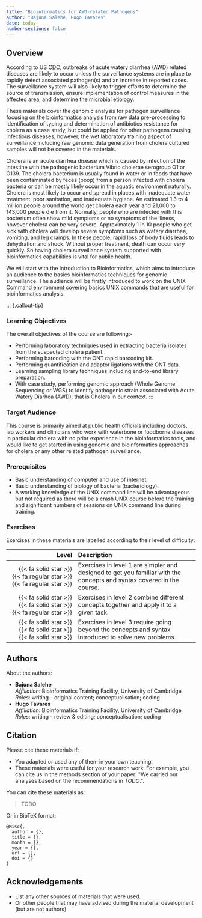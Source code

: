 ```yaml
---
title: "Bioinformatics for AWD-related Pathogens"
author: "Bajuna Salehe, Hugo Tavares"
date: today
number-sections: false
---
```


## Overview 

According to US [CDC](https://www.cdc.gov/), outbreaks of acute watery diarrhea (AWD) related diseases are likely to occur unless the surveillance systems are in place to rapidly detect associated pathogen(s) and an increase in reported cases. The surveillance system will also likely to trigger efforts to determine the source of transmission, ensure implementation of control measures in the affected area, and determine the microbial etiology.

These materials cover the genomic analysis for pathogen surveillance focusing on the bioinformatics analysis from raw data pre-processing to identification of typing and determination of antibiotics resistance for cholera as a case study, but could be applied for other pathogens causing infectious diseases, however, the wet laboratory training aspect of surveillance including raw genomic data generation from cholera cultured samples will not be covered in the materials. 

Cholera is an acute diarrhea disease which is caused by infection of the intestine with the pathogenic bacterium Vibrio cholerae serogroup O1 or O139. The cholera bacterium is usually found in water or in foods that have been contaminated by feces (poop) from a person infected with cholera bacteria or can be mostly likely occur in the aquatic environment naturally. Cholera is most likely to occur and spread in places with inadequate water treatment, poor sanitation, and inadequate hygiene. An estimated 1.3 to 4 million people around the world get cholera each year and 21,000 to 143,000 people die from it. Normally, people who are infected with this bacterium often show mild symptoms or no symptoms of the illness, however cholera can be very severe. Approximately 1 in 10 people who get sick with cholera will develop severe symptoms such as watery diarrhea, vomiting, and leg cramps. In these people, rapid loss of body fluids leads to dehydration and shock. Without proper treatment, death can occur very quickly. So having cholera surveillance system supported with bioinformatics capabilities is vital for public health.

We will start with the Introduction to Bioinformatics, which aims to introduce an audience to the basics bioinformatics techniques for genomic surveillance. The audience will be firstly introduced to work on the UNIX Command environment covering basics UNIX commands that are useful for bioinformatics analysis.

::: {.callout-tip}
### Learning Objectives

The overall objectives of the course are following:-

- Performing laboratory techniques used in extracting bacteria isolates from the suspected cholera patient.
- Performing barcoding with the ONT rapid barcoding kit.
- Performing quantification and adaptor ligations with the ONT data.
- Learning sampling library techniques including end-to-end library preparation.
- With case study, performing genomic approach (Whole Genome Sequencing or WGS) to identify pathogenic strain associated with Acute Watery Diarhea (AWD), that is Cholera in our context.
:::

### Target Audience

This course is primarily aimed at public health officials including doctors, lab workers and clinicians who work with waterbone or foodborne diseases in particular cholera with no prior experience in the bioinformatics tools, and would like to get started in using genomic and bioinformatics approaches for cholera or any other related pathogen surveillance.

### Prerequisites

- Basic understanding of computer and use of internet.
- Basic understanding of biology of bacteria (bacteriology).
- A working knowledge of the UNIX command line will be advantageous but not required as there will be a crash UNIX course before the training and significant numbers of sessions on UNIX command line during training.

<!-- Training Developer note: comment the following section out if you did not assign levels to your exercises -->
### Exercises

Exercises in these materials are labelled according to their level of difficulty:

| Level | Description |
| ----: | :---------- |
| {{< fa solid star >}} {{< fa regular star >}} {{< fa regular star >}} | Exercises in level 1 are simpler and designed to get you familiar with the concepts and syntax covered in the course. |
| {{< fa solid star >}} {{< fa solid star >}} {{< fa regular star >}} | Exercises in level 2 combine different concepts together and apply it to a given task. |
| {{< fa solid star >}} {{< fa solid star >}} {{< fa solid star >}} | Exercises in level 3 require going beyond the concepts and syntax introduced to solve new problems. |


## Authors
<!-- 
The listing below shows an example of how you can give more details about yourself.
These examples include icons with links to GitHub and Orcid. 
-->

About the authors:

- **Bajuna Salehe**
  <a href="https://github.com/bsalehe" target="_blank"><i class="fa-brands fa-github" style="color:#4078c0"></i></a>  
  _Affiliation_: Bioinformatics Training Facility, University of Cambridge  
  _Roles_: writing - original content; conceptualisation; coding
- **Hugo Tavares**
  <a href="https://orcid.org/0000-0001-9373-2726" target="_blank"><i class="fa-brands fa-orcid" style="color:#a6ce39"></i></a> 
  <a href="https://github.com/tavareshugo" target="_blank"><i class="fa-brands fa-github" style="color:#4078c0"></i></a>  
  _Affiliation_: Bioinformatics Training Facility, University of Cambridge  
  _Roles_: writing - review & editing; conceptualisation; coding


## Citation

<!-- We can do this at the end -->

Please cite these materials if:

- You adapted or used any of them in your own teaching.
- These materials were useful for your research work. For example, you can cite us in the methods section of your paper: "We carried our analyses based on the recommendations in _TODO_.".

You can cite these materials as:

> TODO

Or in BibTeX format:

```
@Misc{,
  author = {},
  title = {},
  month = {},
  year = {},
  url = {},
  doi = {}
}
```


## Acknowledgements

<!-- if there are no acknowledgements we can delete this section -->

- List any other sources of materials that were used.
- Or other people that may have advised during the material development (but are not authors).
